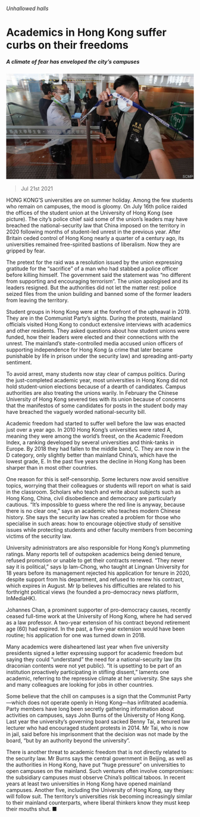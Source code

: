 ###### Unhallowed halls

# Academics in Hong Kong suffer curbs on their freedoms 

##### A climate of fear has enveloped the city’s campuses 

![image](images/20210724_CNP003.jpg) 

> Jul 21st 2021 

HONG KONG’S universities are on summer holiday. Among the few students who remain on campuses, the mood is gloomy. On July 16th police raided the offices of the student union at the University of Hong Kong (see picture). The city’s police chief said some of the union’s leaders may have breached the national-security law that China imposed on the territory in 2020 following months of student-led unrest in the previous year. After Britain ceded control of Hong Kong nearly a quarter of a century ago, its universities remained free-spirited bastions of liberalism. Now they are gripped by fear.

The pretext for the raid was a resolution issued by the union expressing gratitude for the “sacrifice” of a man who had stabbed a police officer before killing himself. The government said the statement was “no different from supporting and encouraging terrorism”. The union apologised and its leaders resigned. But the authorities did not let the matter rest: police seized files from the union building and banned some of the former leaders from leaving the territory.


Student groups in Hong Kong were at the forefront of the upheaval in 2019. They are in the Communist Party’s sights. During the protests, mainland officials visited Hong Kong to conduct extensive interviews with academics and other residents. They asked questions about how student unions were funded, how their leaders were elected and their connections with the unrest. The mainland’s state-controlled media accused union officers of supporting independence for Hong Kong (a crime that later became punishable by life in prison under the security law) and spreading anti-party sentiment.

To avoid arrest, many students now stay clear of campus politics. During the just-completed academic year, most universities in Hong Kong did not hold student-union elections because of a dearth of candidates. Campus authorities are also treating the unions warily. In February the Chinese University of Hong Kong severed ties with its union because of concerns that the manifestos of some candidates for posts in the student body may have breached the vaguely worded national-security bill.

Academic freedom had started to suffer well before the law was enacted just over a year ago. In 2010 Hong Kong’s universities were rated A, meaning they were among the world’s freest, on the Academic Freedom Index, a ranking developed by several universities and think-tanks in Europe. By 2018 they had fallen to the middle band, C. They are now in the D category, only slightly better than mainland China’s, which have the lowest grade, E. In the past five years the decline in Hong Kong has been sharper than in most other countries.

One reason for this is self-censorship. Some lecturers now avoid sensitive topics, worrying that their colleagues or students will report on what is said in the classroom. Scholars who teach and write about subjects such as Hong Kong, China, civil disobedience and democracy are particularly cautious. “It’s impossible to guess where the red line is anyway, because there is no clear one,” says an academic who teaches modern Chinese history. She says the security law has created a problem for those who specialise in such areas: how to encourage objective study of sensitive issues while protecting students and other faculty members from becoming victims of the security law.

University administrators are also responsible for Hong Kong’s plummeting ratings. Many reports tell of outspoken academics being denied tenure, refused promotion or unable to get their contracts renewed. “They never say it is political,” says Ip Iam-Chong, who taught at Lingnan University for 18 years before its management rejected his application for tenure in 2020, despite support from his department, and refused to renew his contract, which expires in August. Mr Ip believes his difficulties are related to his forthright political views (he founded a pro-democracy news platform, InMediaHK).

Johannes Chan, a prominent supporter of pro-democracy causes, recently ceased full-time work at the University of Hong Kong, where he had served as a law professor. A two-year extension of his contract beyond retirement age (60) had expired. In the past, a five-year extension would have been routine; his application for one was turned down in 2018.

Many academics were disheartened last year when five university presidents signed a letter expressing support for academic freedom but saying they could “understand” the need for a national-security law (its draconian contents were not yet public). “It is upsetting to be part of an institution proactively participating in stifling dissent,” laments one academic, referring to the repressive climate at her university. She says she and many colleagues are looking for jobs in other countries.

Some believe that the chill on campuses is a sign that the Communist Party—which does not operate openly in Hong Kong—has infiltrated academia. Party members have long been secretly gathering information about activities on campuses, says John Burns of the University of Hong Kong. Last year the university’s governing board sacked Benny Tai, a tenured law lecturer who had encouraged student protests in 2014. Mr Tai, who is now in jail, said before his imprisonment that the decision was not made by the board, “but by an authority beyond the university”.

There is another threat to academic freedom that is not directly related to the security law. Mr Burns says the central government in Beijing, as well as the authorities in Hong Kong, have put “huge pressure” on universities to open campuses on the mainland. Such ventures often involve compromises: the subsidiary campuses must observe China’s political taboos. In recent years at least two universities in Hong Kong have opened mainland campuses. Another five, including the University of Hong Kong, say they will follow suit. The territory’s universities risk becoming increasingly similar to their mainland counterparts, where liberal thinkers know they must keep their mouths shut. ■

